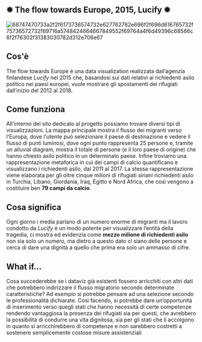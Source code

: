✹ The flow towards Europe, 2015, Lucify ✹
---

![68747470733a2f2f6173736574732e627762782e696f2f696d616765732f75736572732f69716a5748424664667849552f69764a4f6d49396c68566c6f2f76302f31383030782d312e706e67](https://user-images.githubusercontent.com/79697764/122692636-9bddbf80-d236-11eb-947e-0286bb7466a3.jpg)

## Cos'è
The flow towards Europe è una data visualization realizzata dall’agenzia finlandese *Lucify* nel 2015 che, basandosi sui dati relativi ai richiedenti 
asilo politico nei paesi europei, vuole mostrare gli spostamenti dei rifugiati dall’inizio del 2012 al 2018.

## Come funziona
All'interno del sito dedicato al progetto possiamo trovare diversi tipi di visualizzazioni.
La mappa principale mostra il flusso dei migranti verso l'Europa, dove l'utente può selezionare il paese di destinazione e vedere il flusso di punti luminosi, 
dove ogni punto rappresenta 25 persone e, tramite un alluvial diagram, mostra il totale di persone (e il loro paese di origine) che hanno chiesto asilo politico 
in un determinato paese. Infine troviamo una rappresentazione metaforica in cui dei campi di calcio quantificano e visualizzano i richiedenti asilo, dal 2011 al 2017. 
La stessa rappresentazione viene elaborata per gli oltre cinque milioni di rifugiati siriani richiedenti asilo in Turchia, Libano, Giordania, Iraq, Egitto e Nord Africa, 
che così vengono a costituire ben **79 campi da calcio**.

## Cosa significa
Ogni giorno i media parlano di un numero enorme di migranti ma il lavoro condotto da *Lucify* è un modo potente per visualizzare l’entità della tragedia, ci mostra ed evidenzia come  **mezzo milione di richiedenti asilo** non sia solo un numero, ma dietro a questo dato ci siano delle persone e cerca di dare una dignità a quello che prima era solo un ammasso di cifre.

## What if...
Cosa succederebbe se i dataviz già esistenti fossero arricchiti con altri dati che potrebbero indirizzare il flusso migratorio secondo determinate caratteristiche? 
Ad esempio si potrebbe pensare ad una selezione secondo le professionalità dichiarate. Così facendo, si potrebbe  dare un’opportunità di inserimento verso quegli stati che hanno necessità di certe competenze rendendo vantaggiosa la presenza dei rifugiati sia per questi, che avrebbero la possibilità di condurre una vita dignitosa, sia per gli stati che li accolgono in quanto si arricchirebbero di competenze e non sarebbero costretti a sostenere semplicemente costose misure assistenziali

